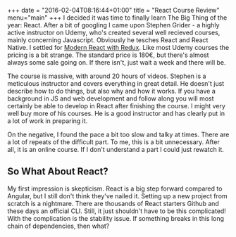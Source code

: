 +++
date = "2016-02-04T08:16:44+01:00"
title = "React Course Review"
menu="main"
+++
I decided it was time to finally learn The Big Thing of the year: React. After a bit of googling I came upon Stephen Grider - a highly active instructor on Udemy, who's created several well recieved courses, mainly concerning Javascript. Obviously he tesches React and React Native. I settled for [Modern React with Redux](https://www.udemy.com/react-redux/). Like most Udemy courses the pricing is a bit strange. The standard price is 180€, but there's almost always some sale going on. If there isn't, just wait a week and there will be.

The course is massive, with around 20 hours of videos. Stephen is a meticulous instructor and covers everything in great detail. He doesn't just describe how to do things, but also why and how it works. If you have a background in JS and web development and follow along you will most certainly be able to develop in React after finishing the course. I might very well buy more of his courses. He is a good instructor and has clearly put in a lot of work in preparing it.

On the negative, I found the pace a bit too slow and talky at times. There are a lot of repeats of the difficult part. To me, this is a bit unnecessary. After all, it is an online course. If I don't understand a part I could just rewatch it.

## So What About React?
My first impression is skepticism. React is a big step forward compared to Angular, but I still don't think they've nailed it. Setting up a new project from scratch is a nightmare. There are thousands of React starters Github and these days an official CLI. Still, it just shouldn't have to be this complicated! With the complication is the stability issue. If something breaks in this long chain of dependencies, then what? 
